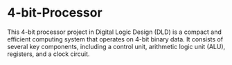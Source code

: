 # 4-bit-Processor
This 4-bit processor project in Digital Logic Design (DLD) is a compact and efficient computing system that operates on 4-bit binary data. It consists of several key components, including a control unit, arithmetic logic unit (ALU), registers, and a clock circuit.
